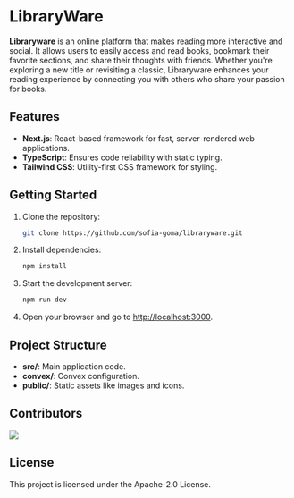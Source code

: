 # LibraryWare

**Libraryware** is an online platform that makes reading more interactive and social. It allows users to easily access and read books, bookmark their favorite sections, and share their thoughts with friends. Whether you're exploring a new title or revisiting a classic, Libraryware enhances your reading experience by connecting you with others who share your passion for books.

## Features
- **Next.js**: React-based framework for fast, server-rendered web applications.
- **TypeScript**: Ensures code reliability with static typing.
- **Tailwind CSS**: Utility-first CSS framework for styling.

## Getting Started
1. Clone the repository:
    ```bash
    git clone https://github.com/sofia-goma/libraryware.git
    ```
2. Install dependencies:
    ```bash
    npm install
    ```
3. Start the development server:
    ```bash
    npm run dev
    ```
4. Open your browser and go to [http://localhost:3000](http://localhost:3000).

## Project Structure
- **src/**: Main application code.
- **convex/**: Convex configuration.
- **public/**: Static assets like images and icons.

## Contributors

<a href="https://github.com/sofia-goma/sofia-library/graphs/contributors">
  <img src="https://contrib.rocks/image?repo=sofia-goma/sofia-library" />
</a>

## License
This project is licensed under the Apache-2.0 License.
